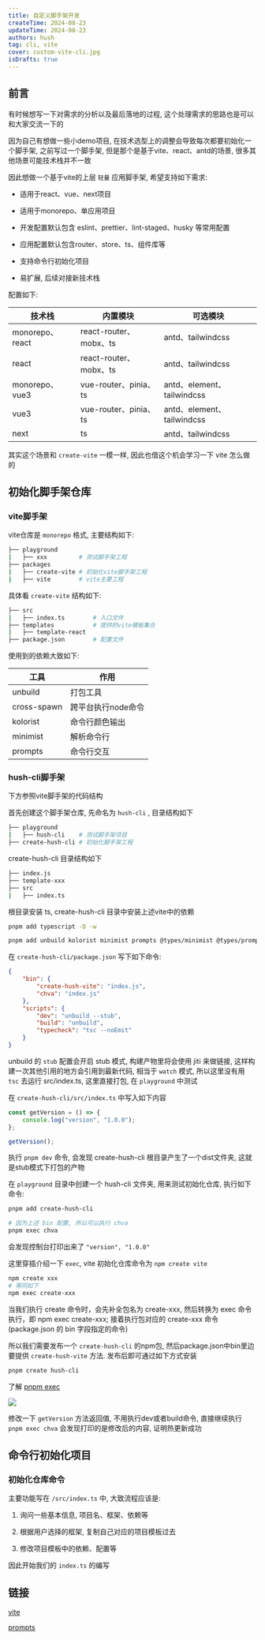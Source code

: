 ```yaml
---
title: 自定义脚手架开发
createTime: 2024-08-23
updateTime: 2024-08-23
authors: hush
tag: cli, vite
cover: custom-vite-cli.jpg
isDrafts: true
---
```


## 前言

有时候想写一下对需求的分析以及最后落地的过程, 这个处理需求的思路也是可以和大家交流一下的

因为自己有想做一些小demo项目, 在技术选型上的调整会导致每次都要初始化一个脚手架, 之前写过一个脚手架, 但是那个是基于vite、react、antd的场景, 很多其他场景可能技术栈并不一致

因此想做一个基于vite的上层 `轻量` 应用脚手架, 希望支持如下需求:

- 适用于react、vue、next项目

- 适用于monorepo、单应用项目

- 开发配置默认包含 eslint、prettier、lint-staged、husky 等常用配置

- 应用配置默认包含router、store、ts、组件库等

- 支持命令行初始化项目

- 易扩展, 后续对接新技术栈

配置如下:

| 技术栈          | 内置模块               | 可选模块                   |
| --------------- | ---------------------- | -------------------------- |
| monorepo、react | react-router、mobx、ts | antd、tailwindcss          |
| react           | react-router、mobx、ts | antd、tailwindcss          |
| monorepo、vue3  | vue-router、pinia、ts  | antd、element、tailwindcss |
| vue3            | vue-router、pinia、ts  | antd、element、tailwindcss |
| next            | ts                     | antd、tailwindcss          |

其实这个场景和 `create-vite` 一模一样, 因此也借这个机会学习一下 vite 怎么做的

## 初始化脚手架仓库

### vite脚手架

vite仓库是 `monorepo` 格式, 主要结构如下:

```bash
├── playground
|   ├── xxx			# 测试脚手架工程
├── packages
|   ├── create-vite	# 初始化vite脚手架工程
|   ├── vite		# vite主要工程
```

具体看 `create-vite` 结构如下:

```bash
├── src
|   ├── index.ts    	# 入口文件
├── templates    		# 提供的vite模板集合
|   ├── template-react
├── package.json    	# 配置文件
```

使用到的依赖大致如下:

| 工具        | 作用               |
| ----------- | ------------------ |
| unbuild     | 打包工具           |
| cross-spawn | 跨平台执行node命令 |
| kolorist    | 命令行颜色输出     |
| minimist    | 解析命令行         |
| prompts     | 命令行交互         |

### hush-cli脚手架

下方参照vite脚手架的代码结构

首先创建这个脚手架仓库, 先命名为 `hush-cli` , 目录结构如下

```bash
├── playground
|   ├── hush-cli  	# 测试脚手架项目
├── create-hush-cli	# 初始化脚手架工程
```

create-hush-cli 目录结构如下

```bash
├── index.js
├── template-xxx
├── src
|   ├── index.ts
```

根目录安装 ts, create-hush-cli 目录中安装上述vite中的依赖

```bash
pnpm add typescript -D -w

pnpm add unbuild kolorist minimist prompts @types/minimist @types/prompts -F create-hush-cli
```

在 `create-hush-cli/package.json` 写下如下命令:

```json
{
	"bin": {
		"create-hush-vite": "index.js",
		"chva": "index.js"
	},
	"scripts": {
		"dev": "unbuild --stub",
		"build": "unbuild",
		"typecheck": "tsc --noEmit"
	}
}
```

unbuild 的 `stub` 配置会开启 stub 模式, 构建产物里将会使用 jiti 来做链接, 这样构建一次其他引用的地方会引用到最新代码, 相当于 `watch` 模式, 所以这里没有用 `tsc` 去运行 src/index.ts, 这里直接打包, 在 `playground` 中测试

在 `create-hush-cli/src/index.ts` 中写入如下内容

```ts
const getVersion = () => {
	console.log("version", "1.0.0");
};

getVersion();
```

执行 `pnpm dev` 命令, 会发现 create-hush-cli 根目录产生了一个dist文件夹, 这就是stub模式下打包的产物

在 `playground` 目录中创建一个 hush-cli 文件夹, 用来测试初始化仓库, 执行如下命令:

```bash
pnpm add create-hush-cli

# 因为上述 bin 配置, 所以可以执行 chva
pnpm exec chva
```

会发现控制台打印出来了 `"version", "1.0.0"`

这里穿插介绍一下 `exec`, vite 初始化仓库命令为 `npm create vite`

```bash
npm create xxx
# 等同如下
npm exec create-xxx
```

当我们执行 create 命令时，会先补全包名为 create-xxx, 然后转换为 exec 命令执行，即 npm exec create-xxx; 接着执行包对应的 create-xxx 命令(package.json 的 bin 字段指定的命令)

所以我们需要发布一个 `create-hush-cli` 的npm包, 然后package.json中bin里边要提供 `create-hush-vite` 方法. 发布后即可通过如下方式安装

```bash
pnpm create hush-cli
```

了解 [pnpm exec](https://pnpm.io/zh/cli/exec/)

![](/images/custom-vite-cli/vite-cli-1.png)

修改一下 `getVersion` 方法返回值, 不用执行dev或者build命令, 直接继续执行 `pnpm exec chva` 会发现打印的是修改后的内容, 证明热更新成功

## 命令行初始化项目

### 初始化仓库命令

主要功能写在 `/src/index.ts` 中, 大致流程应该是:

1. 询问一些基本信息, 项目名、框架、依赖等

2. 根据用户选择的框架, 复制自己对应的项目模板过去

3. 修改项目模板中的依赖、配置等

因此开始我们的 `index.ts` 的编写



## 链接

[vite](https://github.com/vitejs/vite.git)

[prompts](https://chinabigpan.github.io/prompts_docs_cn/)
